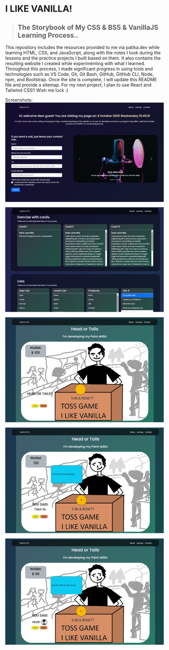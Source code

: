 # I LIKE VANILLA! 
> ## The Storybook of My CSS & BS5 & VanillaJS Learning Process..
This repository includes the resources provided to me via patika.dev while learning HTML, CSS, and JavaScript, along with the notes I took during the lessons and the practice projects I built based on them. It also contains the resulting website I created while experimenting with what I learned. Throughout this process, I made significant progress in using tools and technologies such as VS Code, Git, Git Bash, GitHub, GitHub CLI, Node, npm, and Bootstrap.
Once the site is complete, I will update this README file and provide a sitemap. For my next project, I plan to use React and Tailwind CSS!! Wish me luck :)

Screenshots:
![alt text](image.png)

![alt text](image-1.png)

![alt text](image-2.png)

![alt text](image-3.png)

![alt text](image-4.png)
